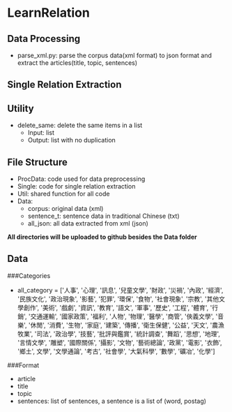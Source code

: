 # LearnRelation

## Data Processing
* parse_xml.py: parse the corpus data(xml format) to json format and extract the articles(title, topic, sentences)

## Single Relation Extraction

## Utility
* delete_same: delete the same items in a list
  * Input: list
  * Output: list with no duplication

## File Structure
* ProcData: code used for data preprocessing
* Single: code for single relation extraction
* Util: shared function for all code
* Data:
  * corpus: original data (xml)
  * sentence_t: sentence data in traditional Chinese (txt)
  * all_json: all data extracted from xml (json)

**All directories will be uploaded to github besides the Data folder**

## Data

###Categories
* all_category = ['人事', '心理', '訊息', '兒童文學', '財政', '災禍', '內政', '經濟', '民族文化', '政治現象', '影藝', '犯罪',  '環保', '食物', '社會現象', '宗教', '其他文學創作', '美術', '戲劇', '資訊', '教育', '語文', '軍事', '歷史', '工程', '體育',  '行銷', '交通運輸', '國家政策', '福利', '人物', '物理', '醫學', '商管', '俠義文學', '音樂', '休閒', '消費', '生物', '家庭',  '建築', '傳播', '衛生保健', '公益', '天文', '農漁牧業', '司法', '政治學', '技藝', '批評與鑑賞', '統計調查', '舞蹈', '思想',  '地理', '言情文學', '雕塑', '國際關係', '攝影', '文物', '藝術總論', '政黨', '電影', '衣飾', '鄉土', 文學', '文學通論', '考古', '社會學', '大氣科學', '數學', '礦冶', '化學']

###Format
* article
 * title
 * topic
 * sentences: list of sentences, a sentence is a list of (word, postag)
